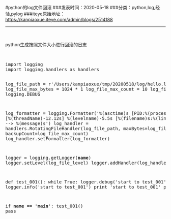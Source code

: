 #python的log文件回滚
###发表时间：2020-05-18
###分类：python,log,经验,pylog
###iteye原始地址：<a href="https://kanpiaoxue.iteye.com/admin/blogs/2514188" target="_blank">https://kanpiaoxue.iteye.com/admin/blogs/2514188</a>

---

<div class="iteye-blog-content-contain" style="font-size: 14px;"> 
 <p>&nbsp;</p> 
 <p>python生成按照文件大小进行回滚的日志</p> 
 <p>&nbsp;</p> 
 <pre name="code" class="java">import logging
import logging.handlers as handlers

log_file_path = r'/Users/kanpiaoxue/tmp/20200518/log/hello.log'
log_file_max_bytes = 1024 * 1
log_file_max_count = 10
log_file_level= logging.DEBUG

log_formatter = logging.Formatter('%(asctime)s [PID:%(process)d] [%(threadName)-12.12s] %(levelname)-5.5s [%(filename)s:%(lineno)d] --&gt; %(message)s')
log_handler = handlers.RotatingFileHandler(log_file_path, maxBytes=log_file_max_bytes, backupCount=log_file_max_count)
log_handler.setFormatter(log_formatter)

logger = logging.getLogger(__name__)
logger.setLevel(log_file_level)
logger.addHandler(log_handler)


def test_001():
    while True:
        logger.debug('start to test_001')
        logger.info('start to test_001')
        print 'start to test_001'
    pass


if __name__ == '__main__':
    test_001()
    pass</pre> 
 <p>&nbsp;</p> 
</div>